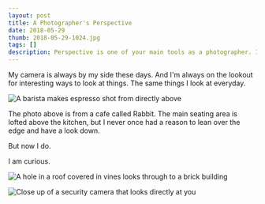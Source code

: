 ```yaml
--- 
layout: post
title: A Photographer's Perspective
date: 2018-05-29
thumb: 2018-05-29-1024.jpg
tags: []
description: Perspective is one of your main tools as a photographer. It's your opportunity to show the world what you see. 
---
```


My camera is always by my side these days. And I'm always on the lookout for interesting ways to look at things. The same things I look at everyday.

![A barista makes espresso shot from directly above](/public/images/2018-05-29-1-1024.jpg)

The photo above is from a cafe called Rabbit. The main seating area is lofted above the kitchen, but I never once had a reason to lean over the edge and have a look down. 

But now I do.

I am curious.

![A hole in a roof covered in vines looks through to a brick building](/public/images/2018-05-29-2-1024.jpg)

![Close up of a security camera that looks directly at you](/public/images/2018-05-29-3-1024.jpg)
